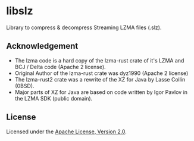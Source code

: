 # libslz

Library to compress & decompress Streaming LZMA files (.slz).

## Acknowledgement

- The lzma code is a hard copy of the lzma-rust crate of it's LZMA and BCJ / Delta code (Apache 2 license).
- Original Author of the lzma-rust crate was dyz1990 (Apache 2 license)
- The lzma-rust2 crate was a rewrite of the XZ for Java by Lasse Collin (0BSD).
- Major parts of XZ for Java are based on code written by Igor Pavlov in the LZMA SDK (public domain).

## License

Licensed under the [Apache License, Version 2.0](https://www.apache.org/licenses/LICENSE-2.0).
